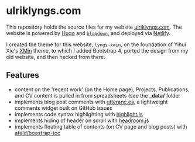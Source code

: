 # ulriklyngs.com

This repository holds the source files for my website [ulriklyngs.com](https://ulriklyngs.com).
The website is powered by [Hugo](https://gohugo.io) and [`blogdown`](https://bookdown.org/yihui/blogdown/), and deployed via [Netlify](https://www.netlify.com).

I created the theme for this website, `lyngs-xmin`, on the foundation of Yihui Xie's [XMin](https://github.com/yihui/hugo-xmin) theme, to which I added Bootstrap 4, ported the design from my old website, and then hacked from there.

## Features
- content on the 'recent work' (on the Home page), Projects, Publications, and CV content is pulled in from spreadsheets (see the **_data/** folder
- implements blog post comments with [utteranc.es](https://utteranc.es), a lightweight comments widget built on GitHub issues
- implements code syntax highlighting with [highlight.js](https://highlightjs.org)
- implements hiding of header on scroll with [headroom.js](https://wicky.nillia.ms/headroom.js/)
- implements floating table of contents (on CV page and blog posts) with [afeld/boostrap-toc](https://afeld.github.io/bootstrap-toc/)
